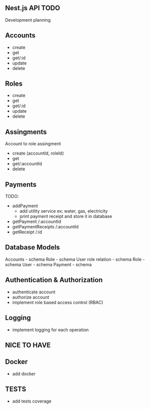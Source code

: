 ## Nest.js API TODO

Development planning

## Accounts

- create
- get
- get/:id
- update
- delete

## Roles

- create
- get
- get/:id
- update
- delete

## Assingments

Account to role assingment

- create (accountId, roleId)
- get
- get/:accountId
- delete

## Payments

TODO:

- addPayment
  - add utility service ex: water, gas, electricity
  - print payment receipt and store it in database
- getPayment /:accountId
- getPaymentReceipts /:accountId
- getReceipt /:id

## Database Models

Accounts - schema
Role - schema
User role relation - schema
Role - schema
User - schema
Payment - schema

## Authentication & Authorization

- authenticate account
- authorize account
- implement role based access control (RBAC)

## Logging

- implement logging for each operation

## NICE TO HAVE

## Docker

- add docker

## TESTS

- add tests coverage
